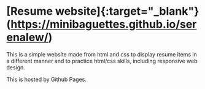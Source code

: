 # [Resume website]{:target="_blank"}(https://minibaguettes.github.io/serenalew/)

This is a simple website made from html and css to display resume items in a different manner and to practice html/css skills, including responsive web design.

This is hosted by Github Pages.
